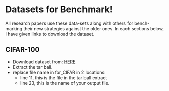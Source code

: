 # Datasets for Benchmark!

All research papers use these data-sets along with others for bench-marking their new strategies against the older ones. In each sections below, I have given links to download the dataset. 


## CIFAR-100

- Download dataset from: [HERE](https://www.cs.toronto.edu/~kriz/cifar-100-python.tar.gz)
- Extract the tar ball.
- replace file name in for_CIFAR in 2 locations:
	- line 11, this is the file in the tar ball extract
	- line 23, this is the name of your output file.
